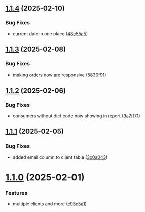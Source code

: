 ## [1.1.4](https://github.com/Jacaplaca/catering/compare/v1.1.3...v1.1.4) (2025-02-10)


### Bug Fixes

* current date in one place ([48c55a5](https://github.com/Jacaplaca/catering/commit/48c55a51298834715d181443aff25d70f81eee33))



## [1.1.3](https://github.com/Jacaplaca/catering/compare/v1.1.2...v1.1.3) (2025-02-08)


### Bug Fixes

* making orders now are responsive ([5830f91](https://github.com/Jacaplaca/catering/commit/5830f915745c47d63a5e281adef1b81f9db46061))



## [1.1.2](https://github.com/Jacaplaca/catering/compare/v1.1.1...v1.1.2) (2025-02-06)


### Bug Fixes

* consumers without diet code now showing in report ([9a7ff71](https://github.com/Jacaplaca/catering/commit/9a7ff7129a9c5ffb5aaf067e8df4da2eac3b5cbb))



## [1.1.1](https://github.com/Jacaplaca/catering/compare/v1.1.0...v1.1.1) (2025-02-05)


### Bug Fixes

* added email column to client table ([3c0a043](https://github.com/Jacaplaca/catering/commit/3c0a0437370ea83e908f980b9e6d42067e56b3a9))



# [1.1.0](https://github.com/Jacaplaca/catering/compare/v1.0.19...v1.1.0) (2025-02-01)


### Features

* multiple clients and more ([c95c5a1](https://github.com/Jacaplaca/catering/commit/c95c5a1d9f68241225e6a00a54c2432bf1af6db5))




